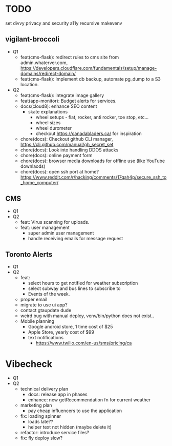 # TODO

set divvy privacy and security a11y
recursive makevenv

## vigilant-broccoli

- Q1
  - feat(cms-flask): redirect rules to cms site from admin.whaterver.com, https://developers.cloudflare.com/fundamentals/setup/manage-domains/redirect-domain/
  - feat(cms-flask): Implement db backup, automate pg_dump to a S3 location.
- Q2
  - feat(cms-flask): integrate image gallery
  - feat(app-monitor): Budget alerts for services.
  - docs(cloud8): enhance SEO content
    - skate explanations
      - wheel setups - flat, rocker, anti rocker, toe stop, etc...
      - wheel sizes
      - wheel durometer
      - checkout https://canadabladers.ca/ for inspiration
  - chore(docs): Checkout github CLI manager, https://cli.github.com/manual/gh_secret_set
  - chore(docs): Look into handling DDOS attacks
  - chore(docs): online payment form
  - chore(docs): browser media downloads for offline use (like YouTube downlaods)
  - chore(docs): open ssh port at home? https://www.reddit.com/r/hacking/comments/17qah4p/secure_ssh_to_home_computer/

## CMS

- Q1
- Q2
  - feat: Virus scanning for uploads.
  - feat: user management
    - super admin user management
    - handle receiving emails for message request

## Toronto Alerts

- Q1
- Q2
  - feat:
    - select hours to get notified for weather subscription
    - select subway and bus lines to subscribe to
    - Events of the week.
  - proper email
  - migrate to use ui app?
  - contact gtaupdate dude
  - weird bug with manual deploy, venv/bin/python does not exist..
  - Mobile planning
    - Google android store, 1 time cost of $25
    - Apple Store, yearly cost of $99
    - text notifications
      - https://www.twilio.com/en-us/sms/pricing/ca

# Vibecheck

- Q1
- Q2
  - technical delivery plan
    - docs: release app in phases
    - enhance: new getRecommendation fn for current weather
  - marketing plan
    - pay cheap influencers to use the application
  - fix: loading spinner
    - loads late??
    - helper text not hidden (maybe delete it)
  - refactor: introduce service files?
  - fix: fly deploy slow?
